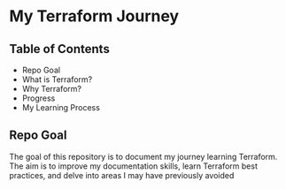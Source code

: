 # My Terraform Journey

## Table of Contents
- Repo Goal
- What is Terraform?
- Why Terraform?
- Progress
- My Learning Process

## Repo Goal
The goal of this repository is to document my journey learning Terraform. The aim is to improve my documentation skills, learn Terraform best practices, and delve into areas I may have previously avoided

